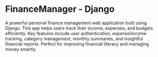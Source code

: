 # FinanceManager - Django
A powerful personal finance management web application built using Django. This app helps users track their income, expenses, and budgets efficiently. Key features include user authentication, expense/income tracking, category management, monthly summaries, and insightful financial reports. Perfect for improving financial literacy and managing money smartly.
